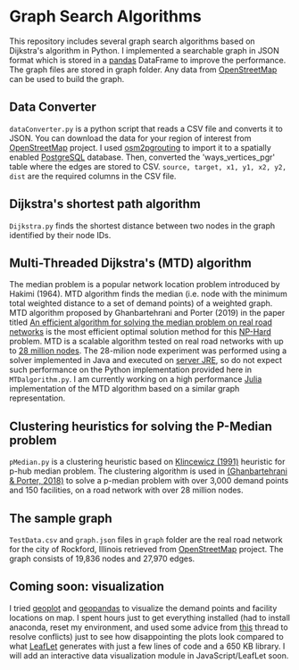 # Graph Search Algorithms
This repository includes several graph search algorithms based on Dijkstra's algorithm in Python. I implemented a searchable graph in JSON format which is stored in a [pandas](https://pandas.pydata.org) DataFrame to improve the performance.
The graph files are stored in graph folder. Any data from [OpenStreetMap](https://www.openstreetmap.org) can be used to build the graph.

## Data Converter
`dataConverter.py` is a python script that reads a CSV file and converts it to JSON. You can download the data for your region of interest from [OpenStreetMap](https://www.openstreetmap.org) project. I used [osm2pgrouting](https://github.com/pgRouting/osm2pgrouting) to import it to a spatially enabled [PostgreSQL](https://www.postgresql.org/) database. Then, converted the 'ways_vertices_pgr' table where the edges are stored to CSV. `source, target, x1, y1, x2, y2, dist` are the required columns in the CSV file.

## Dijkstra's shortest path algorithm
`Dijkstra.py` finds the shortest distance between two nodes in the graph identified by their node IDs.

## Multi-Threaded Dijkstra's (MTD) algorithm
The median problem is a popular network location problem introduced by Hakimi (1964). MTD algorithm finds the median (i.e. node with the minimum total weighted distance to a set of demand points) of a weighted graph. MTD algorithm proposed by Ghanbartehrani and Porter (2019) in the paper titled [An efficient algorithm for solving the median problem on real road networks](https://www.tandfonline.com/doi/abs/10.1080/0305215X.2019.1631305) is the most efficient optimal solution method for this [NP-Hard](https://en.wikipedia.org/wiki/NP-hardness) problem.
MTD is a scalable algorithm tested on real road networks with up to [28 million nodes](https://digitalcommons.georgiasouthern.edu/pmhr_2016/12/). The 28-milion node experiment was performed using a solver implemented in Java and executed on [server JRE](https://www.oracle.com/java/technologies/javase-server-jre8-downloads.html), so do not expect such performance on the Python implementation provided here in `MTDalgorithm.py`.
I am currently working on a high performance [Julia](https://julialang.org/) implementation of the MTD algorithm based on a similar graph representation.

## Clustering heuristics for solving the P-Median problem
`pMedian.py` is a clustering heuristic based on [Klincewicz (1991)](https://www.sciencedirect.com/science/article/abs/pii/037722179190090I) heuristic for p-hub median problem. The clustering algorithm is used in [(Ghanbartehrani & Porter, 2018)](https://digitalcommons.georgiasouthern.edu/pmhr_2018/6/) to solve a p-median problem with over 3,000 demand points and 150 facilities, on a road network with over 28 million nodes.

## The sample graph
`TestData.csv` and `graph.json` files in `graph` folder are the real road network for the city of Rockford, Illinois retrieved from [OpenStreetMap](https://www.openstreetmap.org) project. The graph consists of 19,836 nodes and 27,970 edges.

## Coming soon: visualization
I tried [geoplot](https://residentmario.github.io/geoplot/index.html) and [geopandas](https://geopandas.org/) to visualize the demand points and facility locations on map. I spent hours just to get everything installed (had to install anaconda, reset my environment, and used some advice from [this](https://github.com/ResidentMario/geoplot/issues/38) thread to resolve conflicts) just to see how disappointing the plots look compared to what [LeafLet](https://leafletjs.com/) generates with just a few lines of code and a 650 KB library.
I will add an interactive data visualization module in JavaScript/LeafLet soon.
